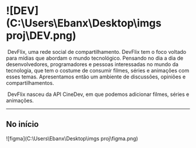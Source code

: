 # ![DEV](C:\Users\Ebanx\Desktop\imgs proj\DEV.png)

​	DevFlix, uma rede social de compartilhamento. DevFlix tem o foco voltado para mídias que abordam o mundo tecnológico. Pensando no dia a dia de desenvolvedores, programadores e pessoas interessadas no mundo da tecnologia, que tem o costume de consumir filmes, séries e animações com esses temas. Apresentamos então um ambiente de discussões, opiniões e compartilhamentos.

​	DevFlix nasceu da API CineDev, em que podemos adicionar filmes, séries e animações. 

***



## No início

![figma](C:\Users\Ebanx\Desktop\imgs proj\figma.png)



